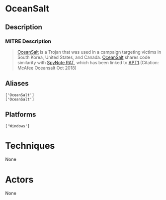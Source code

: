 
# OceanSalt

## Description

### MITRE Description

> [OceanSalt](https://attack.mitre.org/software/S0346) is a Trojan that was used in a campaign targeting victims in South Korea, United States, and Canada. [OceanSalt](https://attack.mitre.org/software/S0346) shares code similarity with [SpyNote RAT](https://attack.mitre.org/software/S0305), which has been linked to [APT1](https://attack.mitre.org/groups/G0006).(Citation: McAfee Oceansalt Oct 2018)

## Aliases

```
['OceanSalt']
['OceanSalt']
```

## Platforms

```
['Windows']
```

# Techniques

None

# Actors

None
